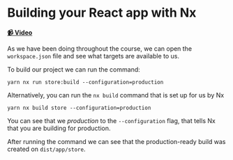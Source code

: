 # Building your React app with Nx

**[📹 Video](https://egghead.io/lessons/egghead-building-your-react-app-with-nx)**

As we have been doing throughout the course, we can open the `workspace.json` file and see what targets are available to us.

To build our project we can run the command:

```shell
yarn nx run store:build --configuration=production
```

Alternatively, you can run the `nx build` command that is set up for us by Nx

```shell
yarn nx build store --configuration=production
```

You can see that we _production_ to the `--configuration` flag, that tells Nx that you are building for production.

After running the command we can see that the production-ready build was created on `dist/app/store`.

